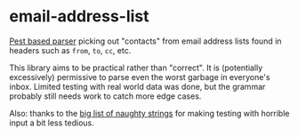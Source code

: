 # email-address-list

[Pest based parser](https://pest.rs/) picking out "contacts" from email address
lists found in headers such as `from`, `to`, `cc`, etc.

This library aims to be practical rather than "correct". It is (potentially
excessively) permissive to parse even the worst garbage in everyone's inbox.
Limited testing with real world data was done, but the grammar probably still
needs work to catch more edge cases.

Also: thanks to the [big list of naughty strings](https://github.com/minimaxir/big-list-of-naughty-strings)
for making testing with horrible input a bit less tedious.
